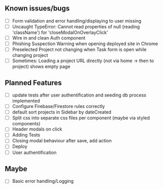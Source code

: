 ## Known issues/bugs

- [ ] Form validation and error handling/displaying to user missing
- [ ] Uncaught TypeError: Cannot read properties of null (reading 'className') for 'closeModalOnOverlayClick'
- [ ] Wire in and clean Auth component
- [ ] Phishing Suspection Warning when opening deployed site in Chrome
- [ ] Preselected Project not changing when Task form is open while changing project
- [ ] Sometimes: Loading a project URL directly (not via home -> then to project) shows empty page

## Planned Features

- [ ] update tests after user authentification and seeding db process implemented
- [ ] Configure Firebase/Firestore rules correctly
- [ ] default sort projects in Sidebar by dateCreated
- [ ] Split css into separate css files per component (maybe via styled components)
- [ ] Header modals on click
- [ ] Adding Tests
- [ ] Closing modal behaviour after save, add action
- [ ] Deploy
- [ ] User authentification

## Maybe

- [ ] Basic error handling/Logging
